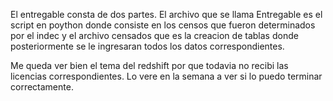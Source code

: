 El entregable consta de dos partes. El archivo que se llama Entregable es el script en poython donde consiste en los censos que fueron determinados por el indec
y el archivo censados que es la creacion de tablas donde posteriormente se le ingresaran todos los datos correspondientes.

Me queda ver bien el tema del redshift por que todavia no recibi las licencias correspondientes. Lo vere en la semana a ver si lo puedo terminar correctamente.
